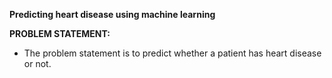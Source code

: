 **Predicting heart disease using machine learning**

**PROBLEM STATEMENT:**
- The problem statement is to predict whether a patient has heart disease or not.
